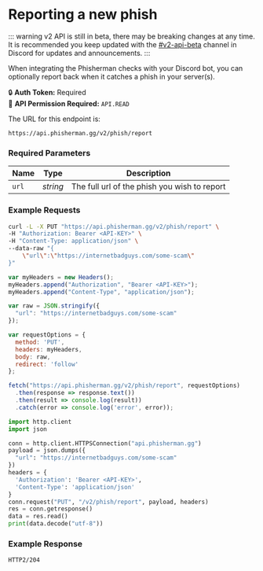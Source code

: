 # Reporting a new phish <Badge type="warning" text="PUT" vertical="middle" /> 

::: warning
v2 API is still in beta, there may be breaking changes at any time. It is recommended you keep updated with the [#v2-api-beta](https://discord.com/channels/878130674844979210/904090622208663632) channel in Discord for updates and announcements.
:::

When integrating the Phisherman checks with your Discord bot, you can optionally report back when it catches a phish in your server(s).

:lock: **Auth Token:** Required  
:key: **API Permission Required:** `API.READ`  

The URL for this endpoint is:
```:no-line-numbers
https://api.phisherman.gg/v2/phish/report
```

### Required Parameters
|Name|Type|Description|
|---|---|---|
|`url`|_string_|The full url of the phish you wish to report|

### Example Requests

<CodeGroup>
  <CodeGroupItem title="CURL">

```bash
curl -L -X PUT "https://api.phisherman.gg/v2/phish/report" \
-H "Authorization: Bearer <API-KEY>" \
-H "Content-Type: application/json" \
--data-raw "{
    \"url\":\"https://internetbadguys.com/some-scam\"
}"
```

  </CodeGroupItem>

  <CodeGroupItem title="JS">

```js
var myHeaders = new Headers();
myHeaders.append("Authorization", "Bearer <API-KEY>");
myHeaders.append("Content-Type", "application/json");

var raw = JSON.stringify({
  "url": "https://internetbadguys.com/some-scam"
});

var requestOptions = {
  method: 'PUT',
  headers: myHeaders,
  body: raw,
  redirect: 'follow'
};

fetch("https://api.phisherman.gg/v2/phish/report", requestOptions)
  .then(response => response.text())
  .then(result => console.log(result))
  .catch(error => console.log('error', error));
```

  </CodeGroupItem>

  <CodeGroupItem title="Python">

```py
import http.client
import json

conn = http.client.HTTPSConnection("api.phisherman.gg")
payload = json.dumps({
  "url": "https://internetbadguys.com/some-scam"
})
headers = {
  'Authorization': 'Bearer <API-KEY>',
  'Content-Type': 'application/json'
}
conn.request("PUT", "/v2/phish/report", payload, headers)
res = conn.getresponse()
data = res.read()
print(data.decode("utf-8"))
```

  </CodeGroupItem>

</CodeGroup>

### Example Response
```
HTTP2/204
```
